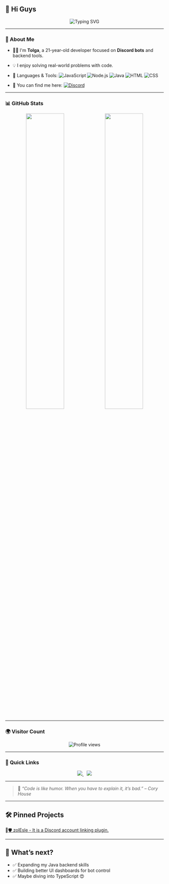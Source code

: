 ## 👋 Hi Guys

<p align="center">
  <img src="https://readme-typing-svg.herokuapp.com?font=Fira+Code&size=22&pause=1000&center=true&width=435&lines=Hi%2C+I'm+Zolqid!;Discord+Bot+Developer;Java+%7C+Node.js+%7C+JS+%7C+HTML%2FCSS;Always+learning+something+new!" alt="Typing SVG" />
</p>

---

### 🧠 About Me

* 🧑‍💻 I'm **Tolga**, a 21-year-old developer focused on **Discord bots** and backend tools.

* 💡 I enjoy solving real-world problems with code.

* 💬 Languages & Tools:
  ![JavaScript](https://img.shields.io/badge/-JavaScript-F7DF1E?style=for-the-badge\&logo=javascript\&logoColor=black)
  ![Node.js](https://img.shields.io/badge/-Node.js-339933?style=for-the-badge\&logo=nodedotjs\&logoColor=white)
  ![Java](https://img.shields.io/badge/-Java-007396?style=for-the-badge\&logo=java\&logoColor=white)
  ![HTML](https://img.shields.io/badge/-HTML5-E34F26?style=for-the-badge\&logo=html5\&logoColor=white)
  ![CSS](https://img.shields.io/badge/-CSS3-1572B6?style=for-the-badge\&logo=css3\&logoColor=white)

* 🔗 You can find me here:
  [![Discord](https://img.shields.io/badge/-Discord-5865F2?style=for-the-badge\&logo=discord\&logoColor=white)](https://discord.com/users/752882776985960500)

---

### 📊 GitHub Stats

<p align="center">
  <img width="49%" src="https://github-readme-stats.vercel.app/api?username=Zolqid&show_icons=true&theme=radical&hide_border=true" />
  <img width="49%" src="https://github-readme-streak-stats.herokuapp.com/?user=Zolqid&theme=radical&hide_border=true"/>
</p>

---

### 🌍 Visitor Count

<p align="center">
  <img src="https://komarev.com/ghpvc/?username=Zolqid&style=flat-square&color=blue" alt="Profile views" />
</p>

---

### 🔗 Quick Links

<p align="center">
  <a href="https://github.com/Zolqid">
    <img src="https://img.shields.io/badge/GitHub-Zolqid-181717?style=for-the-badge&logo=github&logoColor=white" />
  </a>

  <a href="https://discord.gg/UQZseCmRBN" style="margin-left:10px;">
    <img src="https://img.shields.io/badge/Join%20Discord-5865F2?style=for-the-badge&logo=discord&logoColor=white" />
  </a>
</p>

---
> 🧪 *“Code is like humor. When you have to explain it, it’s bad.” – Cory House*

---

## 🛠️ Pinned Projects

🔹[🛡️ zolEsle - It is a Discord account linking plugin.](https://github.com/Zolqid/zolEsle)


---

## 🎯 What’s next?

* ✅ Expanding my Java backend skills
* ✅ Building better UI dashboards for bot control
* ✅ Maybe diving into TypeScript 😍
